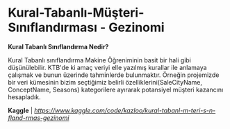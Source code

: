 # Kural-Tabanlı-Müşteri-Sınıflandırması - Gezinomi
**Kural Tabanlı Sınıflandırma Nedir?**

Kural Tabanlı sınıflandırma Makine Öğreniminin basit bir hali gibi düşünülebilir. KTB'de ki amaç veriyi elle yazılmış kurallar ile anlamaya çalışmak ve bunun üzerinde tahminlerde bulunmaktır. Örneğin projemizde bir veri kümesinin bizim seçtiğimiz belirli özelliklerini(SaleCityName, ConceptName, Seasons) kategorilere ayırarak potansiyel müşteri kazancını hesapladık.

**Kaggle** | *https://www.kaggle.com/code/kazloo/kural-tabanl-m-teri-s-n-fland-rmas-gezinomi*
